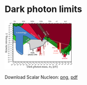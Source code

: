 # Dark photon limits
[<img src="plots/plots_png/DarkPhoton.png" width="220">](https://github.com/cajohare/AxionLimits/blob/master/DarkPhoton.ipynb)

Download Scalar Nucleon: [png](https://github.com/cajohare/AxionLimits/raw/master/plots/plots_png/DarkPhoton.png), [pdf](https://github.com/cajohare/AxionLimits/raw/master/plots/DarkPhoton.pdf)
